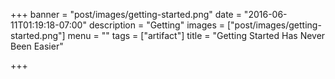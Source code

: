+++
banner = "post/images/getting-started.png"
date = "2016-06-11T01:19:18-07:00"
description = "Getting"
images = ["post/images/getting-started.png"]
menu = ""
tags = ["artifact"]
title = "Getting Started Has Never Been Easier"

+++
<!--more-->